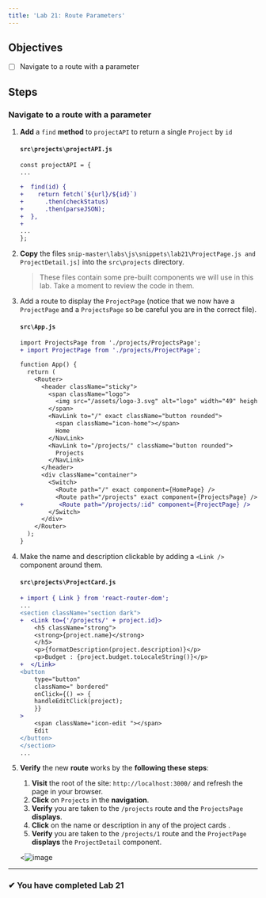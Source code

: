 ```yaml
---
title: 'Lab 21: Route Parameters'
---
```


## Objectives

- [ ] Navigate to a route with a parameter

## Steps

### Navigate to a route with a parameter

1. **Add** a `find` **method** to `projectAPI` to return a single `Project` by `id`

   #### `src\projects\projectAPI.js`

   ```diff
   const projectAPI = {
   ...

   +  find(id) {
   +    return fetch(`${url}/${id}`)
   +      .then(checkStatus)
   +      .then(parseJSON);
   +  },
   +
   ...
   };
   ```

2. **Copy** the files `snip-master\labs\js\snippets\lab21\ProjectPage.js and ProjectDetail.js]` into the `src\projects` directory.
   > These files contain some pre-built components we will use in this lab. Take a moment to review the code in them.
3. Add a route to display the `ProjectPage` (notice that we now have a `ProjectPage` and a `ProjectsPage` so be careful you are in the correct file).

   #### `src\App.js`

   ```diff
   import ProjectsPage from './projects/ProjectsPage';
   + import ProjectPage from './projects/ProjectPage';

   function App() {
     return (
       <Router>
         <header className="sticky">
           <span className="logo">
             <img src="/assets/logo-3.svg" alt="logo" width="49" height="99" />
           </span>
           <NavLink to="/" exact className="button rounded">
             <span className="icon-home"></span>
             Home
           </NavLink>
           <NavLink to="/projects/" className="button rounded">
             Projects
           </NavLink>
         </header>
         <div className="container">
           <Switch>
             <Route path="/" exact component={HomePage} />
             <Route path="/projects" exact component={ProjectsPage} />
   +          <Route path="/projects/:id" component={ProjectPage} />
           </Switch>
         </div>
       </Router>
     );
   }


   ```

4. Make the name and description clickable by adding a `<Link />` component around them.

   #### `src\projects\ProjectCard.js`

   ```diff
   + import { Link } from 'react-router-dom';
   ...
   <section className="section dark">
   +  <Link to={'/projects/' + project.id}>
       <h5 className="strong">
       <strong>{project.name}</strong>
       </h5>
       <p>{formatDescription(project.description)}</p>
       <p>Budget : {project.budget.toLocaleString()}</p>
   +  </Link>
   <button
       type="button"
       className=" bordered"
       onClick={() => {
       handleEditClick(project);
       }}
   >
       <span className="icon-edit "></span>
       Edit
   </button>
   </section>
   ...
   ```

5. **Verify** the new **route** works by the **following these steps**:

   1. **Visit** the root of the site: `http://localhost:3000/` and refresh the page in your browser.
   2. **Click** on `Projects` in the **navigation**.
   3. **Verify** you are taken to the `/projects` route and the `ProjectsPage` **displays**.
   4. **Click** on the name or description in any of the project cards .
   5. **Verify** you are taken to the `/projects/1` route and the `ProjectPage` **displays** the `ProjectDetail` component.

   <![image](https://user-images.githubusercontent.com/1474579/65079801-e77e7d80-d96d-11e9-8e1f-c8dab5ae60ba.png)

---

### &#10004; You have completed Lab 21
